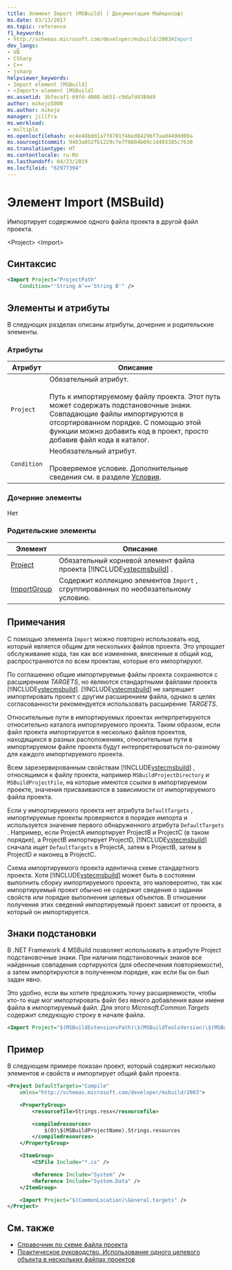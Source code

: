 ```yaml
---
title: Элемент Import (MSBuild) | Документация Майкрософт
ms.date: 03/13/2017
ms.topic: reference
f1_keywords:
- http://schemas.microsoft.com/developer/msbuild/2003#Import
dev_langs:
- VB
- CSharp
- C++
- jsharp
helpviewer_keywords:
- Import element [MSBuild]
- <Import> element [MSBuild]
ms.assetid: 3bfecaf1-69fd-4008-b651-c9dafd4389d9
author: mikejo5000
ms.author: mikejo
manager: jillfra
ms.workload:
- multiple
ms.openlocfilehash: ec4e48bdd1a7f8701f46ed84296f7aad4490d08a
ms.sourcegitcommit: 94b3a052fb1229c7e7f8804b09c1d403385c7630
ms.translationtype: HT
ms.contentlocale: ru-RU
ms.lasthandoff: 04/23/2019
ms.locfileid: "62977394"
---
```

# <a name="import-element-msbuild"></a>Элемент Import (MSBuild)
Импортирует содержимое одного файла проекта в другой файл проекта.

\<Project> \<Import>

## <a name="syntax"></a>Синтаксис

```xml
<Import Project="ProjectPath"
    Condition="'String A'=='String B'" />
```

## <a name="attributes-and-elements"></a>Элементы и атрибуты
 В следующих разделах описаны атрибуты, дочерние и родительские элементы.

### <a name="attributes"></a>Атрибуты

|Атрибут|Описание|
|---------------|-----------------|
|`Project`|Обязательный атрибут.<br /><br /> Путь к импортируемому файлу проекта. Этот путь может содержать подстановочные знаки. Совпадающие файлы импортируются в отсортированном порядке. С помощью этой функции можно добавить код в проект, просто добавив файл кода в каталог.|
|`Condition`|Необязательный атрибут.<br /><br /> Проверяемое условие. Дополнительные сведения см. в разделе [Условия](../msbuild/msbuild-conditions.md).|

### <a name="child-elements"></a>Дочерние элементы
 Нет

### <a name="parent-elements"></a>Родительские элементы

| Элемент | Описание |
| - | - |
| [Project](../msbuild/project-element-msbuild.md) | Обязательный корневой элемент файла проекта [!INCLUDE[vstecmsbuild](../extensibility/internals/includes/vstecmsbuild_md.md)] . |
| [ImportGroup](../msbuild/importgroup-element.md) | Содержит коллекцию элементов `Import` , сгруппированных по необязательному условию. |

## <a name="remarks"></a>Примечания
 С помощью элемента `Import` можно повторно использовать код, который является общим для нескольких файлов проекта. Это упрощает обслуживание кода, так как все изменения, внесенные в общий код, распространяются по всем проектам, которые его импортируют.

 По соглашению общие импортируемые файлы проекта сохраняются с расширением *TARGETS*, но являются стандартными файлами проекта [!INCLUDE[vstecmsbuild](../extensibility/internals/includes/vstecmsbuild_md.md)]. [!INCLUDE[vstecmsbuild](../extensibility/internals/includes/vstecmsbuild_md.md)] не запрещает импортировать проект с другим расширением файла, однако в целях согласованности рекомендуется использовать расширение *TARGETS*.

 Относительные пути в импортируемых проектах интерпретируются относительно каталога импортируемого проекта. Таким образом, если файл проекта импортируется в несколько файлов проектов, находящихся в разных расположениях, относительные пути в импортируемом файле проекта будут интерпретироваться по-разному для каждого импортируемого проекта.

 Всем зарезервированным свойствам [!INCLUDE[vstecmsbuild](../extensibility/internals/includes/vstecmsbuild_md.md)] , относящимся к файлу проекта, например `MSBuildProjectDirectory` и `MSBuildProjectFile`, на которые имеются ссылки в импортируемом проекте, значения присваиваются в зависимости от импортируемого файла проекта.

 Если у импортируемого проекта нет атрибута `DefaultTargets` , импортируемые проекты проверяются в порядке импорта и используется значение первого обнаруженного атрибута `DefaultTargets` . Например, если ProjectA импортирует ProjectB и ProjectC (в таком порядке), а ProjectB импортирует ProjectD, [!INCLUDE[vstecmsbuild](../extensibility/internals/includes/vstecmsbuild_md.md)] сначала ищет `DefaultTargets` в ProjectA, затем в ProjectB, затем в ProjectD и наконец в ProjectC.

 Схема импортируемого проекта идентична схеме стандартного проекта. Хотя [!INCLUDE[vstecmsbuild](../extensibility/internals/includes/vstecmsbuild_md.md)] может быть в состоянии выполнить сборку импортируемого проекта, это маловероятно, так как импортируемый проект обычно не содержит сведения о задании свойств или порядке выполнения целевых объектов. В отношении получения этих сведений импортируемый проект зависит от проекта, в который он импортируется.

## <a name="wildcards"></a>Знаки подстановки
 В .NET Framework 4 MSBuild позволяет использовать в атрибуте Project подстановочные знаки. При наличии подстановочных знаков все найденные совпадения сортируются (для обеспечения повторяемости), а затем импортируются в полученном порядке, как если бы он был задан явно.

 Это удобно, если вы хотите предложить точку расширяемости, чтобы кто-то еще мог импортировать файл без явного добавления вами имени файла в импортируемый файл. Для этого *Microsoft.Common.Targets* содержит следующую строку в начале файла.

```xml
<Import Project="$(MSBuildExtensionsPath)\$(MSBuildToolsVersion)\$(MSBuildThisFile)\ImportBefore\*" Condition="'$(ImportByWildcardBeforeMicrosoftCommonTargets)' == 'true' and exists('$(MSBuildExtensionsPath)\$(MSBuildToolsVersion)\$(MSBuildThisFile)\ImportBefore')"/>
```

## <a name="example"></a>Пример
 В следующем примере показан проект, который содержит несколько элементов и свойств и импортирует общий файл проекта.

```xml
<Project DefaultTargets="Compile"
    xmlns="http://schemas.microsoft.com/developer/msbuild/2003">

    <PropertyGroup>
        <resourcefile>Strings.resx</resourcefile>

        <compiledresources>
            $(O)\$(MSBuildProjectName).Strings.resources
        </compiledresources>
    </PropertyGroup>

    <ItemGroup>
        <CSFile Include="*.cs" />

        <Reference Include="System" />
        <Reference Include="System.Data" />
    </ItemGroup>

    <Import Project="$(CommonLocation)\General.targets" />
</Project>
```

## <a name="see-also"></a>См. также
- [Справочник по схеме файла проекта](../msbuild/msbuild-project-file-schema-reference.md)
- [Практическое руководство. Использование одного целевого объекта в нескольких файлах проектов](../msbuild/how-to-use-the-same-target-in-multiple-project-files.md)
